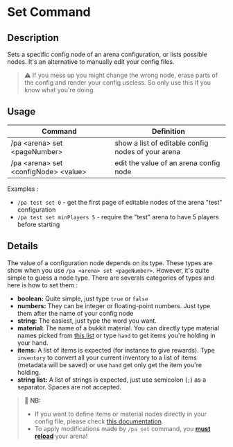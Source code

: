 # Set Command

## Description

Sets a specific config node of an arena configuration, or lists possible nodes.
It's an alternative to manually edit your config files.

> ⚠ If you mess up you might change the wrong node, erase parts of the config and render your config useless. 
So only use this if you know what you're doing.

## Usage

| Command                              | Definition                                         |
|--------------------------------------|----------------------------------------------------|
| /pa \<arena\> set \<pageNumber\>         | show a list of editable config nodes of your arena |
| /pa \<arena\> set \<configNode\> \<value\> | edit the value of an arena config node             |

Examples :
- `/pa test set 0` - get the first page of editable nodes of the arena "test" configuration
- `/pa test set minPlayers 5` - require the "test" arena to have 5 players before starting

## Details

The value of a configuration node depends on its type. These types are show when you use `/pa <arena> set <pageNumber>`.
However, it's quite simple to guess a node type.
There are severals categories of types and here is how to set them :
- **boolean:** Quite simple, just type `true` or `false`
- **numbers:** They can be integer or floating-point numbers. Just type them after the name of your config node
- **string:** The easiest, just type the word you want.
- **material:** The name of a bukkit material. You can directly type material names picked from 
[this list](https://hub.spigotmc.org/javadocs/spigot/org/bukkit/Material.html) or type `hand` to get items you're
holding in your hand.
- **items:** A list of items is expected (for instance to give rewards). Type `inventory` to convert all your current
inventory to a list of items (metadata will be saved) or use `hand` get only get the item you're holding.
- **string list:** A list of strings is expected, just use semicolon (`;`) as a separator. Spaces are not accepted.

> 🚩 **NB:** 
> * If you want to define items or material nodes directly in your config file, please check 
> [this documentation](../items.md).
> * To apply modifications made by `/pa set` command, you **[must reload](reload.md)** your arena!